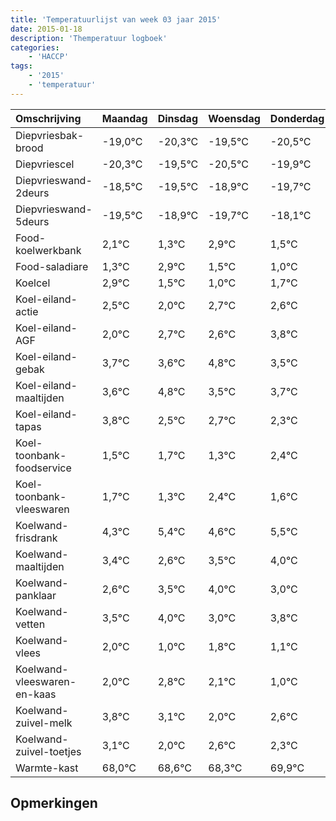 ```yaml
---
title: 'Temperatuurlijst van week 03 jaar 2015'
date: 2015-01-18
description: 'Themperatuur logboek'
categories:
    - 'HACCP'
tags:
    - '2015'
    - 'temperatuur'
---
```

|Omschrijving|Maandag|Dinsdag|Woensdag|Donderdag|Vrijdag|Zaterdag|Zondag|
|:---|:---|:---|:---|:---|:---|:---|:---|
|Diepvriesbak-brood|-19,0°C|-20,3°C|-19,5°C|-20,5°C|-19,9°C|-20,7°C|-19,1°C|
|Diepvriescel|-20,3°C|-19,5°C|-20,5°C|-19,9°C|-20,7°C|-19,1°C|-20,5°C|
|Diepvrieswand-2deurs|-18,5°C|-19,5°C|-18,9°C|-19,7°C|-18,1°C|-19,5°C|-20,0°C|
|Diepvrieswand-5deurs|-19,5°C|-18,9°C|-19,7°C|-18,1°C|-19,5°C|-20,0°C|-19,3°C|
|Food-koelwerkbank|2,1°C|1,3°C|2,9°C|1,5°C|1,0°C|1,7°C|1,6°C|
|Food-saladiare|1,3°C|2,9°C|1,5°C|1,0°C|1,7°C|1,6°C|2,8°C|
|Koelcel|2,9°C|1,5°C|1,0°C|1,7°C|1,6°C|2,8°C|1,5°C|
|Koel-eiland-actie|2,5°C|2,0°C|2,7°C|2,6°C|3,8°C|2,5°C|2,7°C|
|Koel-eiland-AGF|2,0°C|2,7°C|2,6°C|3,8°C|2,5°C|2,7°C|2,3°C|
|Koel-eiland-gebak|3,7°C|3,6°C|4,8°C|3,5°C|3,7°C|3,3°C|4,4°C|
|Koel-eiland-maaltijden|3,6°C|4,8°C|3,5°C|3,7°C|3,3°C|4,4°C|3,6°C|
|Koel-eiland-tapas|3,8°C|2,5°C|2,7°C|2,3°C|3,4°C|2,6°C|3,5°C|
|Koel-toonbank-foodservice|1,5°C|1,7°C|1,3°C|2,4°C|1,6°C|2,5°C|3,0°C|
|Koel-toonbank-vleeswaren|1,7°C|1,3°C|2,4°C|1,6°C|2,5°C|3,0°C|2,0°C|
|Koelwand-frisdrank|4,3°C|5,4°C|4,6°C|5,5°C|6,0°C|5,0°C|5,8°C|
|Koelwand-maaltijden|3,4°C|2,6°C|3,5°C|4,0°C|3,0°C|3,8°C|3,1°C|
|Koelwand-panklaar|2,6°C|3,5°C|4,0°C|3,0°C|3,8°C|3,1°C|2,0°C|
|Koelwand-vetten|3,5°C|4,0°C|3,0°C|3,8°C|3,1°C|2,0°C|2,6°C|
|Koelwand-vlees|2,0°C|1,0°C|1,8°C|1,1°C|0,0°C|0,6°C|0,3°C|
|Koelwand-vleeswaren-en-kaas|2,0°C|2,8°C|2,1°C|1,0°C|1,6°C|1,3°C|2,9°C|
|Koelwand-zuivel-melk|3,8°C|3,1°C|2,0°C|2,6°C|2,3°C|3,9°C|3,5°C|
|Koelwand-zuivel-toetjes|3,1°C|2,0°C|2,6°C|2,3°C|3,9°C|3,5°C|2,5°C|
|Warmte-kast|68,0°C|68,6°C|68,3°C|69,9°C|69,5°C|68,5°C|69,4°C|

## Opmerkingen


